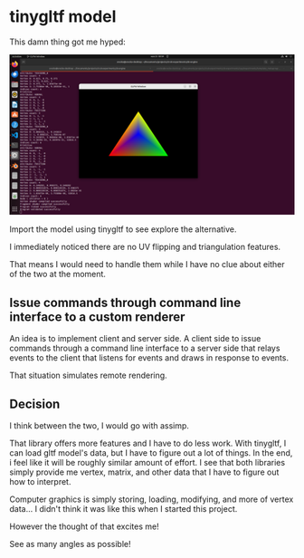 # tinygltf model

This damn thing got me hyped:

![pyramid](./pyramid.png)

Import the model using tinygltf to see explore the alternative.

I immediately noticed there are no UV flipping and triangulation features.

That means I would need to handle them while I have no clue about either of the two at the moment.

## Issue commands through command line interface to a custom renderer

An idea is to implement client and server side. A client side to issue commands through a command line interface to a server side that relays events to the client that listens for events and draws in response to events.

That situation simulates remote rendering.

## Decision

I think between the two, I would go with assimp.

That library offers more features and I have to do less work. With tinygltf, I can load gltf model's data, but I have to figure out a lot of things. In the end, i feel like it will be roughly similar amount of effort. I see that both libraries simply provide me vertex, matrix, and other data that I have to figure out how to interpret.

Computer graphics is simply storing, loading, modifying, and more of vertex data... I didn't think it was like this when I started this project.

However the thought of that excites me!

See as many angles as possible!
